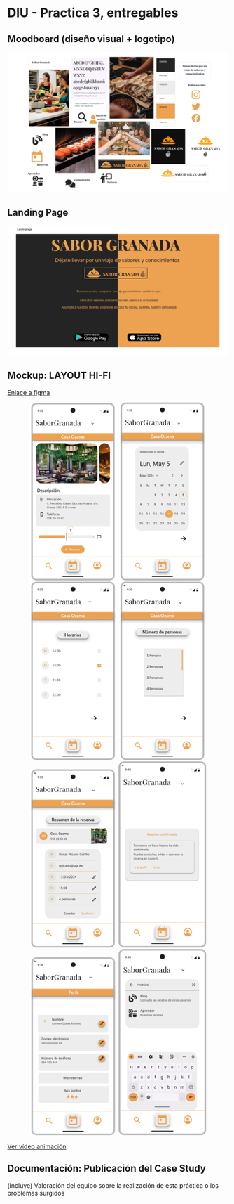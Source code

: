 # DIU - Practica 3, entregables

## Moodboard (diseño visual + logotipo)   

![MoodBoard](MoodBoard.png)

## Landing Page

![Landing_Page](LandingPage.png)

## Mockup: LAYOUT HI-FI
[Enlace a figma](https://www.figma.com/design/uwFSMnlWorFbFk6j1MGKhk/Gideline-o-layout?node-id=54819%3A26957&t=dwR3rdxcHT28azl1-1)

<p align="center">
  <img src="Frame 1.png" alt="Image 1" width="200"/>
  <img src="Frame 2.png" alt="Image 2" width="200"/>
  <img src="Frame 3.png" alt="Image 3" width="200"/>
  <img src="Frame 4.png" alt="Image 4" width="200"/>
  <img src="Frame 5.png" alt="Image 5" width="200"/>
  <img src="Frame 6.png" alt="Image 6" width="200"/>
  <img src="Frame 13.png" alt="Image 13" width="200"/>
  <img src="Frame 14.png" alt="Image 14" width="200"/>
</p>

[Ver vídeo animación](LayoutHIFI.mp4)

## Documentación: Publicación del Case Study


(incluye) Valoración del equipo sobre la realización de esta práctica o los problemas surgidos
 
